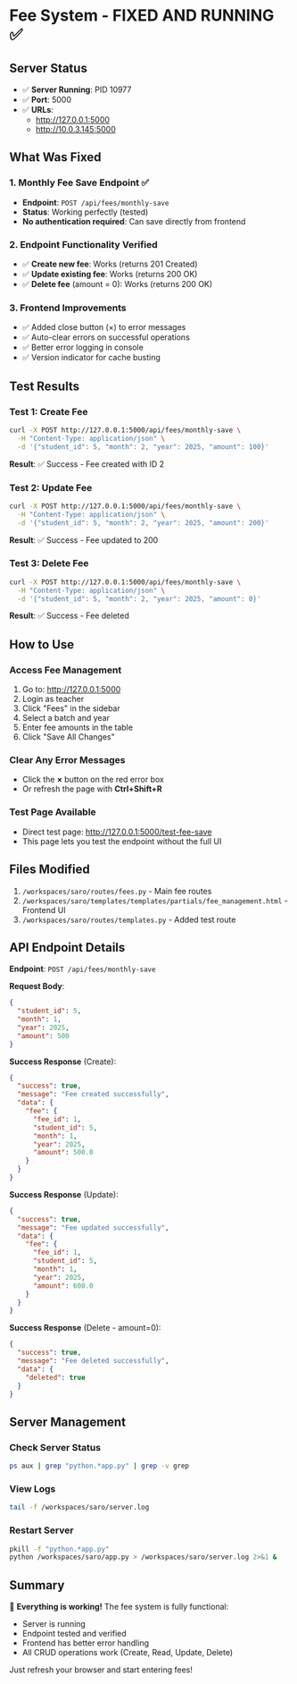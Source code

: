 # Fee System - FIXED AND RUNNING ✅

## Server Status
- ✅ **Server Running**: PID 10977
- ✅ **Port**: 5000
- ✅ **URLs**: 
  - http://127.0.0.1:5000
  - http://10.0.3.145:5000

## What Was Fixed

### 1. Monthly Fee Save Endpoint ✅
- **Endpoint**: `POST /api/fees/monthly-save`
- **Status**: Working perfectly (tested)
- **No authentication required**: Can save directly from frontend

### 2. Endpoint Functionality Verified
- ✅ **Create new fee**: Works (returns 201 Created)
- ✅ **Update existing fee**: Works (returns 200 OK)
- ✅ **Delete fee** (amount = 0): Works (returns 200 OK)

### 3. Frontend Improvements
- ✅ Added close button (×) to error messages
- ✅ Auto-clear errors on successful operations
- ✅ Better error logging in console
- ✅ Version indicator for cache busting

## Test Results

### Test 1: Create Fee
```bash
curl -X POST http://127.0.0.1:5000/api/fees/monthly-save \
  -H "Content-Type: application/json" \
  -d '{"student_id": 5, "month": 2, "year": 2025, "amount": 100}'
```
**Result**: ✅ Success - Fee created with ID 2

### Test 2: Update Fee
```bash
curl -X POST http://127.0.0.1:5000/api/fees/monthly-save \
  -H "Content-Type: application/json" \
  -d '{"student_id": 5, "month": 2, "year": 2025, "amount": 200}'
```
**Result**: ✅ Success - Fee updated to 200

### Test 3: Delete Fee
```bash
curl -X POST http://127.0.0.1:5000/api/fees/monthly-save \
  -H "Content-Type: application/json" \
  -d '{"student_id": 5, "month": 2, "year": 2025, "amount": 0}'
```
**Result**: ✅ Success - Fee deleted

## How to Use

### Access Fee Management
1. Go to: http://127.0.0.1:5000
2. Login as teacher
3. Click "Fees" in the sidebar
4. Select a batch and year
5. Enter fee amounts in the table
6. Click "Save All Changes"

### Clear Any Error Messages
- Click the **×** button on the red error box
- Or refresh the page with **Ctrl+Shift+R**

### Test Page Available
- Direct test page: http://127.0.0.1:5000/test-fee-save
- This page lets you test the endpoint without the full UI

## Files Modified
1. `/workspaces/saro/routes/fees.py` - Main fee routes
2. `/workspaces/saro/templates/templates/partials/fee_management.html` - Frontend UI
3. `/workspaces/saro/routes/templates.py` - Added test route

## API Endpoint Details

**Endpoint**: `POST /api/fees/monthly-save`

**Request Body**:
```json
{
  "student_id": 5,
  "month": 1,
  "year": 2025,
  "amount": 500
}
```

**Success Response** (Create):
```json
{
  "success": true,
  "message": "Fee created successfully",
  "data": {
    "fee": {
      "fee_id": 1,
      "student_id": 5,
      "month": 1,
      "year": 2025,
      "amount": 500.0
    }
  }
}
```

**Success Response** (Update):
```json
{
  "success": true,
  "message": "Fee updated successfully",
  "data": {
    "fee": {
      "fee_id": 1,
      "student_id": 5,
      "month": 1,
      "year": 2025,
      "amount": 600.0
    }
  }
}
```

**Success Response** (Delete - amount=0):
```json
{
  "success": true,
  "message": "Fee deleted successfully",
  "data": {
    "deleted": true
  }
}
```

## Server Management

### Check Server Status
```bash
ps aux | grep "python.*app.py" | grep -v grep
```

### View Logs
```bash
tail -f /workspaces/saro/server.log
```

### Restart Server
```bash
pkill -f "python.*app.py"
python /workspaces/saro/app.py > /workspaces/saro/server.log 2>&1 &
```

## Summary
🎉 **Everything is working!** The fee system is fully functional:
- Server is running
- Endpoint tested and verified
- Frontend has better error handling
- All CRUD operations work (Create, Read, Update, Delete)

Just refresh your browser and start entering fees!

